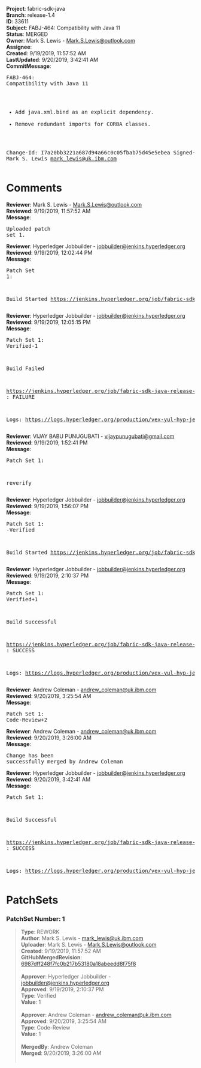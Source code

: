 <strong>Project</strong>: fabric-sdk-java<br><strong>Branch</strong>: release-1.4<br><strong>ID</strong>: 33611<br><strong>Subject</strong>: FABJ-464: Compatibility with Java 11<br><strong>Status</strong>: MERGED<br><strong>Owner</strong>: Mark S. Lewis - Mark.S.Lewis@outlook.com<br><strong>Assignee</strong>:<br><strong>Created</strong>: 9/19/2019, 11:57:52 AM<br><strong>LastUpdated</strong>: 9/20/2019, 3:42:41 AM<br><strong>CommitMessage</strong>:<br><pre>FABJ-464: Compatibility with Java 11

- Add java.xml.bind as an explicit dependency.
- Remove redundant imports for CORBA classes.

Change-Id: I7a20bb3221a687d94a66c0c05fbab75d45e5ebea
Signed-off-by: Mark S. Lewis <mark_lewis@uk.ibm.com>
</pre><h1>Comments</h1><strong>Reviewer</strong>: Mark S. Lewis - Mark.S.Lewis@outlook.com<br><strong>Reviewed</strong>: 9/19/2019, 11:57:52 AM<br><strong>Message</strong>: <pre>Uploaded patch set 1.</pre><strong>Reviewer</strong>: Hyperledger Jobbuilder - jobbuilder@jenkins.hyperledger.org<br><strong>Reviewed</strong>: 9/19/2019, 12:02:44 PM<br><strong>Message</strong>: <pre>Patch Set 1:

Build Started https://jenkins.hyperledger.org/job/fabric-sdk-java-release-1.4-verify-x86_64/38/</pre><strong>Reviewer</strong>: Hyperledger Jobbuilder - jobbuilder@jenkins.hyperledger.org<br><strong>Reviewed</strong>: 9/19/2019, 12:05:15 PM<br><strong>Message</strong>: <pre>Patch Set 1: Verified-1

Build Failed 

https://jenkins.hyperledger.org/job/fabric-sdk-java-release-1.4-verify-x86_64/38/ : FAILURE

Logs: https://logs.hyperledger.org/production/vex-yul-hyp-jenkins-3/fabric-sdk-java-release-1.4-verify-x86_64/38</pre><strong>Reviewer</strong>: VIJAY BABU PUNUGUBATI - vijaypunugubati@gmail.com<br><strong>Reviewed</strong>: 9/19/2019, 1:52:41 PM<br><strong>Message</strong>: <pre>Patch Set 1:

reverify</pre><strong>Reviewer</strong>: Hyperledger Jobbuilder - jobbuilder@jenkins.hyperledger.org<br><strong>Reviewed</strong>: 9/19/2019, 1:56:07 PM<br><strong>Message</strong>: <pre>Patch Set 1: -Verified

Build Started https://jenkins.hyperledger.org/job/fabric-sdk-java-release-1.4-verify-x86_64/39/</pre><strong>Reviewer</strong>: Hyperledger Jobbuilder - jobbuilder@jenkins.hyperledger.org<br><strong>Reviewed</strong>: 9/19/2019, 2:10:37 PM<br><strong>Message</strong>: <pre>Patch Set 1: Verified+1

Build Successful 

https://jenkins.hyperledger.org/job/fabric-sdk-java-release-1.4-verify-x86_64/39/ : SUCCESS

Logs: https://logs.hyperledger.org/production/vex-yul-hyp-jenkins-3/fabric-sdk-java-release-1.4-verify-x86_64/39</pre><strong>Reviewer</strong>: Andrew Coleman - andrew_coleman@uk.ibm.com<br><strong>Reviewed</strong>: 9/20/2019, 3:25:54 AM<br><strong>Message</strong>: <pre>Patch Set 1: Code-Review+2</pre><strong>Reviewer</strong>: Andrew Coleman - andrew_coleman@uk.ibm.com<br><strong>Reviewed</strong>: 9/20/2019, 3:26:00 AM<br><strong>Message</strong>: <pre>Change has been successfully merged by Andrew Coleman</pre><strong>Reviewer</strong>: Hyperledger Jobbuilder - jobbuilder@jenkins.hyperledger.org<br><strong>Reviewed</strong>: 9/20/2019, 3:42:41 AM<br><strong>Message</strong>: <pre>Patch Set 1:

Build Successful 

https://jenkins.hyperledger.org/job/fabric-sdk-java-release-1.4-merge-x86_64/16/ : SUCCESS

Logs: https://logs.hyperledger.org/production/vex-yul-hyp-jenkins-3/fabric-sdk-java-release-1.4-merge-x86_64/16</pre><h1>PatchSets</h1><h3>PatchSet Number: 1</h3><blockquote><strong>Type</strong>: REWORK<br><strong>Author</strong>: Mark S. Lewis - mark_lewis@uk.ibm.com<br><strong>Uploader</strong>: Mark S. Lewis - Mark.S.Lewis@outlook.com<br><strong>Created</strong>: 9/19/2019, 11:57:52 AM<br><strong>GitHubMergedRevision</strong>: [6987dff248f7fc0b217b53180a18abeedd8f75f8](https://github.com/hyperledger/fabric-sdk-java/commit/6987dff248f7fc0b217b53180a18abeedd8f75f8)<br><br><strong>Approver</strong>: Hyperledger Jobbuilder - jobbuilder@jenkins.hyperledger.org<br><strong>Approved</strong>: 9/19/2019, 2:10:37 PM<br><strong>Type</strong>: Verified<br><strong>Value</strong>: 1<br><br><strong>Approver</strong>: Andrew Coleman - andrew_coleman@uk.ibm.com<br><strong>Approved</strong>: 9/20/2019, 3:25:54 AM<br><strong>Type</strong>: Code-Review<br><strong>Value</strong>: 1<br><br><strong>MergedBy</strong>: Andrew Coleman<br><strong>Merged</strong>: 9/20/2019, 3:26:00 AM<br><br></blockquote>